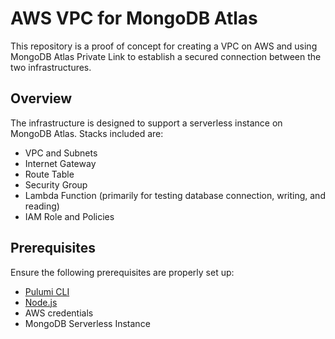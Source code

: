# AWS VPC for MongoDB Atlas

This repository is a proof of concept for creating a VPC on AWS and using MongoDB Atlas Private Link to establish a secured connection between the two infrastructures.

## Overview

The infrastructure is designed to support a serverless instance on MongoDB Atlas. Stacks included are:

- VPC and Subnets
- Internet Gateway
- Route Table
- Security Group
- Lambda Function (primarily for testing database connection, writing, and reading)
- IAM Role and Policies

## Prerequisites

Ensure the following prerequisites are properly set up:

- [Pulumi CLI](https://www.pulumi.com/docs/get-started/install/)
- [Node.js](https://nodejs.org/)
- AWS credentials
- MongoDB Serverless Instance
